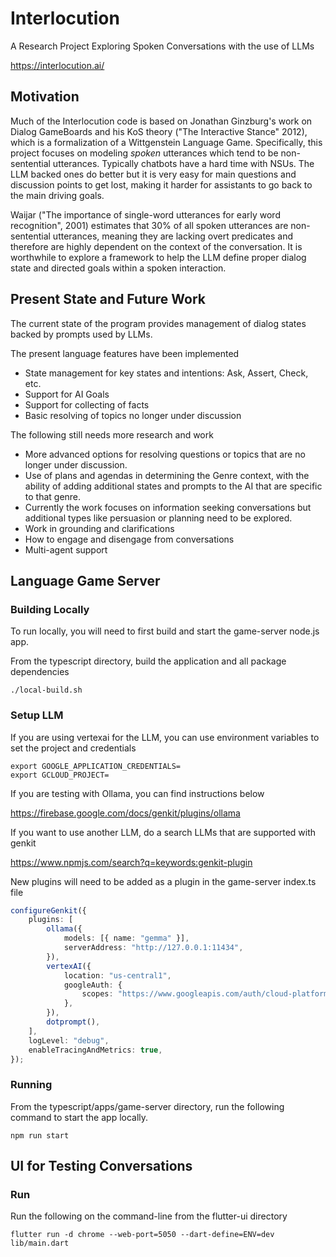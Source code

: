 # Interlocution 
A Research Project Exploring Spoken Conversations with the use of LLMs

https://interlocution.ai/

## Motivation 
Much of the Interlocution code is based on Jonathan Ginzburg's work on Dialog GameBoards and his KoS theory ("The Interactive Stance" 2012), which is a formalization of a Wittgenstein Language Game. Specifically, this project focuses on modeling *spoken* utterances which tend to be non-sentential utterances. Typically chatbots have a hard time with NSUs. The LLM backed ones do better but it is very easy for main questions and discussion points to get lost, making it harder for assistants to go back to the main driving goals.

Waijar ("The importance of single-word utterances for early word recognition", 2001) estimates that 30% of all spoken utterances are non-sentential utterances, meaning they are lacking overt predicates and therefore are highly dependent on the context of the conversation. It is worthwhile to explore a framework to help the LLM define proper dialog state and directed goals within a spoken interaction.

## Present State and Future Work
The current state of the program provides management of dialog states backed by prompts used by LLMs.

The present language features have been implemented
* State management for key states and intentions: Ask, Assert, Check, etc.
* Support for AI Goals
* Support for collecting of facts
* Basic resolving of topics no longer under discussion

The following still needs more research and work
* More advanced options for resolving questions or topics that are no longer under discussion.
* Use of plans and agendas in determining the Genre context, with the ability of adding additional states and prompts to the AI that are specific to that genre.
* Currently the work focuses on information seeking conversations but additional types like persuasion or planning need to be explored.
* Work in grounding and clarifications
* How to engage and disengage from conversations
* Multi-agent support

## Language Game Server
### Building Locally
To run locally, you will need to first build and start the game-server node.js app.

From the typescript directory, build the application and all package dependencies
```shell
./local-build.sh
```

### Setup LLM
If you are using vertexai for the LLM, you can use environment variables to set the project and credentials

```shell
export GOOGLE_APPLICATION_CREDENTIALS=
export GCLOUD_PROJECT=
```

If you are testing with Ollama, you can find instructions below

https://firebase.google.com/docs/genkit/plugins/ollama

If you want to use another LLM, do a search LLMs that are supported with genkit

https://www.npmjs.com/search?q=keywords:genkit-plugin

New plugins will need to be added as a plugin in the game-server index.ts file

```typescript
configureGenkit({
    plugins: [
        ollama({
            models: [{ name: "gemma" }],
            serverAddress: "http://127.0.0.1:11434",
        }),
        vertexAI({
            location: "us-central1",
            googleAuth: {
                scopes: "https://www.googleapis.com/auth/cloud-platform",
            },
        }),
        dotprompt(),
    ],
    logLevel: "debug",
    enableTracingAndMetrics: true,
});
```

### Running
From the typescript/apps/game-server directory, run the following command to start the app locally.
```shell
npm run start
```

## UI for Testing Conversations

### Run
Run the following on the command-line from the flutter-ui directory

```shell
flutter run -d chrome --web-port=5050 --dart-define=ENV=dev lib/main.dart 
```

